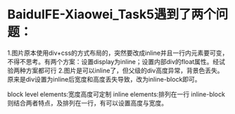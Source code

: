# BaiduIFE-Xiaowei_Task5遇到了两个问题：
1.图片原本使用div+css的方式布局的，突然要改成inline并且一行内元素要可变，不得不思考。有两个方案：设置display为inline；设置内部div的float属性。经试验两种方案都可行
2.图片是可以inline了，但父级的div高度异常，背景色丢失。原来是div设置为inline后宽度和高度丢失导致，改为inline-block即可。

block level elements:宽度高度可定制
inline elements:排列在一行
inline-block则结合两者特点，及排列在一行，有可以设置高度与宽度。
